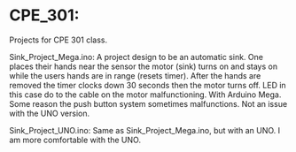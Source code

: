 # CPE_301:
Projects for CPE 301 class.

Sink_Project_Mega.ino:
A project design to be an automatic sink. One places their hands near the sensor the motor (sink) turns on and stays on while the users hands are in range (resets timer).
After the hands are removed the timer clocks down 30 seconds then the motor turns off. LED in this case do to the cable on the motor malfunctioning. With Arduino Mega.
Some reason the push button system sometimes malfunctions. Not an issue with the UNO version.

Sink_Project_UNO.ino:
Same as Sink_Project_Mega.ino, but with an UNO. I am more comfortable with the UNO.
